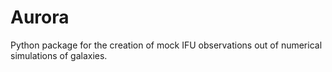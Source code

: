 # Aurora
Python package for the creation of mock IFU observations out of numerical simulations of galaxies.
